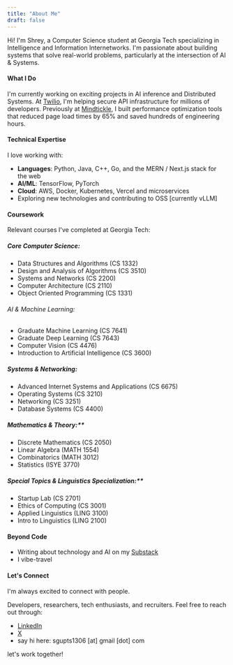 ```yaml
---
title: "About Me"
draft: false
---
```


Hi! I'm Shrey, a Computer Science student at Georgia Tech specializing in Intelligence and Information Internetworks. I'm passionate about building systems that solve real-world problems, particularly at the intersection of AI & Systems.

#### What I Do

I'm currently working on exciting projects in AI inference and Distributed Systems. At <a href="https://www.twilio.com/en-us/why-twilio" target="_blank" rel="noopener">Twilio</a>, I'm helping secure API infrastructure for millions of developers. Previously at <a href="https://www.mindtickle.com/why-mindtickle/?utm_source=google&utm_medium=ads&utm_campaign=Sitelink-ads-asset&utm_term=why-mindtickle&utm_content=learn-more&qgad=747521569414&qgterm=mindtickle&utm_source=google&utm_medium=ads&utm_campaign=&utm_adgroup=&utm_content=request-demo&utm_term=mindtickle&matchtype=b&gad_source=1&gad_campaignid=13115642530&gbraid=0AAAAADpBzJiKqbJbmZjF9aKirmTdUb2Li&gclid=Cj0KCQjw_8rBBhCFARIsAJrc9yAB8eII6PWn4Uexrire7hyaxTREZjTjywK_Z4zNR-yArYHS0lq-q9AaAr2ZEALw_wcB" target="_blank" rel="noopener">Mindtickle</a>, I built performance optimization tools that reduced page load times by 65% and saved hundreds of engineering hours.

#### Technical Expertise

I love working with:
- <b>Languages</b>: Python, Java, C++, Go, and the MERN / Next.js stack for the web
- <b>AI/ML</b>: TensorFlow, PyTorch
- <b>Cloud</b>: AWS, Docker, Kubernetes, Vercel and microservices
- Exploring new technologies and contributing to OSS [currently vLLM]

#### Coursework

Relevant courses I've completed at Georgia Tech:

##### Core Computer Science:
- Data Structures and Algorithms (CS 1332)
- Design and Analysis of Algorithms (CS 3510)
- Systems and Networks (CS 2200)
- Computer Architecture (CS 2110)
- Object Oriented Programming (CS 1331)

###### AI & Machine Learning:
- Graduate Machine Learning (CS 7641)
- Graduate Deep Learning (CS 7643)
- Computer Vision (CS 4476)
- Introduction to Artificial Intelligence (CS 3600)

##### Systems & Networking:
- Advanced Internet Systems and Applications (CS 6675)
- Operating Systems (CS 3210)
- Networking (CS 3251)
- Database Systems (CS 4400)

##### Mathematics & Theory:**
- Discrete Mathematics (CS 2050)
- Linear Algebra (MATH 1554)
- Combinatorics (MATH 3012)
- Statistics (ISYE 3770)

##### Special Topics & Linguistics Specialization:**
- Startup Lab (CS 2701)
- Ethics of Computing (CS 3001)
- Applied Linguistics (LING 3100)
- Intro to Linguistics (LING 2100)

#### Beyond Code
- Writing about technology and AI on my <a href="https://substack.com/@sgupta1306" target="_blank" rel="noopener">Substack</a>
- I vibe-travel

#### Let's Connect

I'm always excited to connect with people. 

Developers, researchers, tech enthusiasts, and recruiters. Feel free to reach out through:
- <a href="https://linkedin.com/in/shreygupta13" target="_blank" rel="noopener">LinkedIn</a>
- <a href="https://x.com/ShreyG1306" target="_blank" rel="noopener">X</a>
- say hi here: sgupts1306 [at] gmail [dot] com

let's work together!